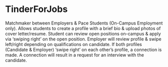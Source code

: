 # TinderForJobs

Matchmaker between Employers & Pace Students (On-Campus Employment only). Allows students to create a profile with a brief bio & upload photos of cover letter/resume.
Student can review open positions on-campus & apply via ‘swiping right’ on the open position.
Employer will review profile & swipe left/right depending on qualifications on candidate.
If both profiles (Candidate & Employer) ‘swipe right’ on each other’s profile, a connection is made.
A connection will result in a request for an interview with the candidate.
